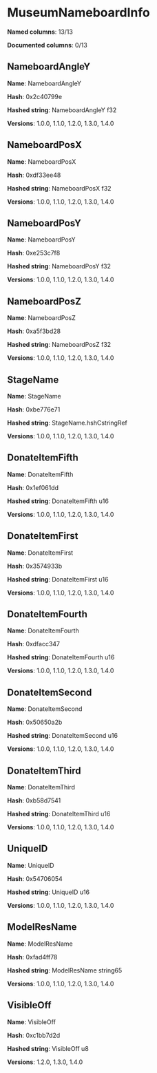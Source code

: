 # MuseumNameboardInfo
**Named columns**: 13/13

**Documented columns**: 0/13

## NameboardAngleY

**Name**: NameboardAngleY

**Hash**: 0x2c40799e

**Hashed string**: NameboardAngleY f32

**Versions**: 1.0.0, 1.1.0, 1.2.0, 1.3.0, 1.4.0

## NameboardPosX

**Name**: NameboardPosX

**Hash**: 0xdf33ee48

**Hashed string**: NameboardPosX f32

**Versions**: 1.0.0, 1.1.0, 1.2.0, 1.3.0, 1.4.0

## NameboardPosY

**Name**: NameboardPosY

**Hash**: 0xe253c7f8

**Hashed string**: NameboardPosY f32

**Versions**: 1.0.0, 1.1.0, 1.2.0, 1.3.0, 1.4.0

## NameboardPosZ

**Name**: NameboardPosZ

**Hash**: 0xa5f3bd28

**Hashed string**: NameboardPosZ f32

**Versions**: 1.0.0, 1.1.0, 1.2.0, 1.3.0, 1.4.0

## StageName

**Name**: StageName

**Hash**: 0xbe776e71

**Hashed string**: StageName.hshCstringRef

**Versions**: 1.0.0, 1.1.0, 1.2.0, 1.3.0, 1.4.0

## DonateItemFifth

**Name**: DonateItemFifth

**Hash**: 0x1ef061dd

**Hashed string**: DonateItemFifth u16

**Versions**: 1.0.0, 1.1.0, 1.2.0, 1.3.0, 1.4.0

## DonateItemFirst

**Name**: DonateItemFirst

**Hash**: 0x3574933b

**Hashed string**: DonateItemFirst u16

**Versions**: 1.0.0, 1.1.0, 1.2.0, 1.3.0, 1.4.0

## DonateItemFourth

**Name**: DonateItemFourth

**Hash**: 0xdfacc347

**Hashed string**: DonateItemFourth u16

**Versions**: 1.0.0, 1.1.0, 1.2.0, 1.3.0, 1.4.0

## DonateItemSecond

**Name**: DonateItemSecond

**Hash**: 0x50650a2b

**Hashed string**: DonateItemSecond u16

**Versions**: 1.0.0, 1.1.0, 1.2.0, 1.3.0, 1.4.0

## DonateItemThird

**Name**: DonateItemThird

**Hash**: 0xb58d7541

**Hashed string**: DonateItemThird u16

**Versions**: 1.0.0, 1.1.0, 1.2.0, 1.3.0, 1.4.0

## UniqueID

**Name**: UniqueID

**Hash**: 0x54706054

**Hashed string**: UniqueID u16

**Versions**: 1.0.0, 1.1.0, 1.2.0, 1.3.0, 1.4.0

## ModelResName

**Name**: ModelResName

**Hash**: 0xfad4ff78

**Hashed string**: ModelResName string65

**Versions**: 1.0.0, 1.1.0, 1.2.0, 1.3.0, 1.4.0

## VisibleOff

**Name**: VisibleOff

**Hash**: 0xc1bb7d2d

**Hashed string**: VisibleOff u8

**Versions**: 1.2.0, 1.3.0, 1.4.0

